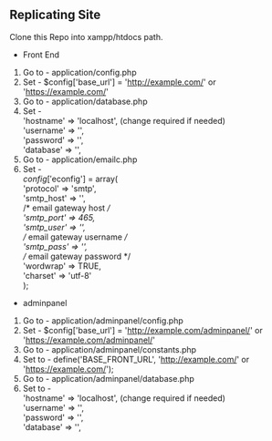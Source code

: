 Replicating Site
------------------
Clone this Repo into xampp/htdocs path.
* Front End
1. Go to - application/config.php
2. Set - $config['base_url'] = 'http://example.com/' or 'https://example.com/'
3. Go to - application/database.php
4. Set - <br />
'hostname' => 'localhost',  (change required if needed)<br />
'username' => '',<br />
'password' => '',<br />
'database' => '',<br />
5. Go to - application/emailc.php
6. Set - <br />
$config['$econfig'] = array(<br />
'protocol' => 'smtp',<br />
'smtp_host' => '',<br />
/* email gateway host */<br />
'smtp_port' => 465,<br />
'smtp_user' => '',<br />
/* email gateway username */<br />
'smtp_pass' => '',<br />
/* email gateway password */<br />
'wordwrap' => TRUE,<br />
'charset' => 'utf-8'<br />
);

* adminpanel
1. Go to - application/adminpanel/config.php
2. Set - $config['base_url'] = 'http://example.com/adminpanel/' or 'https://example.com/adminpanel/'
3. Go to - application/adminpanel/constants.php
4. Set to - define('BASE_FRONT_URL', 'http://example.com/' or 'https://example.com/');
5. Go to - application/adminpanel/database.php
6. Set to - <br />'hostname' => 'localhost', (change required if needed)<br/>
'username' => '',<br/>
'password' => '',<br/>
'database' => '',<br/>
